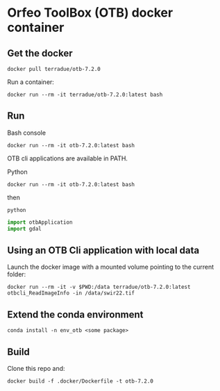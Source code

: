 # Orfeo ToolBox (OTB) docker container

## Get the docker 

```console
docker pull terradue/otb-7.2.0
```

Run a container: 

```console
docker run --rm -it terradue/otb-7.2.0:latest bash
```

## Run

Bash console

```console
docker run --rm -it otb-7.2.0:latest bash
```

OTB cli applications are available in PATH.

Python 

```console
docker run --rm -it otb-7.2.0:latest bash
```

then

```console
python
```

```python
import otbApplication
import gdal
```

## Using an OTB Cli application with local data

Launch the docker image with a mounted volume pointing to the current folder:

```console
docker run --rm -it -v $PWD:/data terradue/otb-7.2.0:latest otbcli_ReadImageInfo -in /data/swir22.tif
```


## Extend the conda environment

```console
conda install -n env_otb <some package>
```

## Build

Clone this repo and: 

```console
docker build -f .docker/Dockerfile -t otb-7.2.0
```
